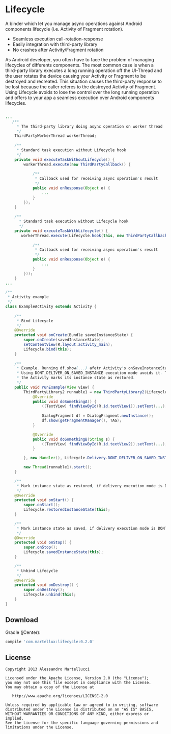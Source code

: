 # Lifecycle
A binder which let you manage async operations against Android components lifecycle (i.e. Activity of Fragment rotation). 

* Seamless execution call-rotation-response
* Easily integration with third-party library
* No crashes after Activity/Fragment rotation 

As Android developer, you often have to face the problem of managing lifecycles of differents components. The most common case is when a third-party library executes a long running operation off the UI-Thread and the user rotates the device causing your Activity or Fragment to be destroyed and recreated. This situation causes the third-party response to be lost because the caller referes to the destroyed Activity of Fragment. Using Lifecycle avoids to lose the control over the long running operation and offers to your app a seamless execution over Android components lifecycles.

```java

...
   /**
     * The third-party library doing async operation on worker thread
     */
    ThirdPartyWorkerThread workerThread;
   
    /**
     * Standard task execution without Lifecycle hook
     */
    private void executeTaskWithoutLifecycle() {
        workerThread.execute(new ThirdPartyCallback() {
        
            /**
             * Callback used for receiving async operation's result
             */
            public void onResponse(Object o) {
                ...
            }
        });
    }
    
    /**
      * Standard task execution without Lifecycle hook
      */
    private void executeTaskWithLifecycle() {
       workerThread.execute(Lifecycle.hook(this, new ThirdPartyCallback() {
            
            /**
             * Callback used for receiving async operation's result
             */
            public void onResponse(Object o) {
                ...
            }
        }));
    }
...

/**
 * Activity example
 */
class ExampleActivity extends Activity {
    
    /**
     * Bind Lifecycle
     */
    @Override
    protected void onCreate(Bundle savedInstanceState) {
        super.onCreate(savedInstanceState);
        setContentView(R.layout.activity_main);
        Lifecycle.bind(this);
    }
    
    /**
     * Example. Running df.show(...) afetr Activity's onSaveInstanceState causes IllegaleStateException to be thrown.
     * Using DONT_DELIVER_ON_SAVED_INSTANCE execution mode avoids it. The execution of method doSomethindA is enqueued until
     * the Activity marks its instance state as restored.
     */
    public void runExample(View view) {
        ThirdPartyLibrary2 runnable1 = new ThirdPartyLibrary2(Lifecycle.hook(this, new MyInterface2() {
            @Override
            public void doSomethingA() {
                ((TextView) findViewById(R.id.textView1)).setText(...);
                
                DialogFragment df = DialogFragment.newInstance();
                df.show(getFragmentManager(), TAG);
            }

            @Override
            public void doSomethingB(String s) {
                ((TextView) findViewById(R.id.textView2)).setText(...);
            }

        }, new Handler(), Lifecycle.Delivery.DONT_DELIVER_ON_SAVED_INSTANCE));

        new Thread(runnable1).start();
    }

    /**
     * Mark instance state as restored, if delivery execution mode is DONT_DELIVER_ON_SAVED_INSTANCE
     */
    @Override
    protected void onStart() {
        super.onStart();
        Lifecycle.restoredInstanceState(this);
    }

    /**
     * Mark instance state as saved, if delivery execution mode is DONT_DELIVER_ON_SAVED_INSTANCE
     */
    @Override
    protected void onStop() {
        super.onStop();
        Lifecycle.savedInstanceState(this);
    }

    /**
     * Unbind Lifecycle
     */
    @Override
    protected void onDestroy() {
        super.onDestroy();
        Lifecycle.unbind(this);
    }
}
```

Download
--------

Gradle (jCenter):
```groovy
compile 'com.martellux:lifecycle:0.2.0'
```

License
-------

    Copyright 2013 Alessandro Martellucci

    Licensed under the Apache License, Version 2.0 (the "License");
    you may not use this file except in compliance with the License.
    You may obtain a copy of the License at

       http://www.apache.org/licenses/LICENSE-2.0

    Unless required by applicable law or agreed to in writing, software
    distributed under the License is distributed on an "AS IS" BASIS,
    WITHOUT WARRANTIES OR CONDITIONS OF ANY KIND, either express or implied.
    See the License for the specific language governing permissions and
    limitations under the License.

[1]: https://search.maven.org/remote_content?g=com.martellux&a=lifecycle&v=LATEST
